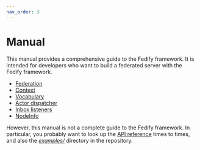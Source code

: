 ```yaml
---
nav_order: 3
---
```


Manual
======

This manual provides a comprehensive guide to the Fedify framework.  It is
intended for developers who want to build a federated server with the Fedify
framework.

 -  [Federation](./manual/federation.md)
 -  [Context](./manual/context.md)
 -  [Vocabulary](./manual/vocab.md)
 -  [Actor dispatcher](./manual/actor.md)
 -  [Inbox listeners](./manual/inbox.md)
 -  [NodeInfo](./manual/nodeinfo.md)

However, this manual is not a complete guide to the Fedify framework.
In particular, you probably want to look up the [API reference] times to times,
and also the [*examples/*] directory in the repository.

[API reference]: https://jsr.io/@fedify/fedify/doc
[*examples/*]: https://github.com/dahlia/fedify/tree/main/examples
